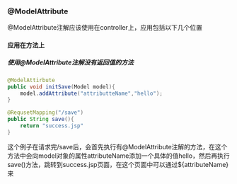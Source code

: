 ### @ModelAttribute  
@ModelAttribute注解应该使用在controller上，应用包括以下几个位置  
#### 应用在方法上  
##### 使用@ModelAttribute注解没有返回值的方法    
```java
@ModelAttirbute
public void initSave(Model model){
    model.addAttribute("attributteName","hello");
}

@RequsetMapping("/save")
public String save(){
    return "success.jsp"
}
```  
这个例子在请求完/save后，会首先执行有@ModelAttribute注解的方法，在这个方法中会向model对象的属性attributeName添加一个具体的值hello，然后再执行save()方法，跳转到success.jsp页面，在这个页面中可以通过${attributeName}来